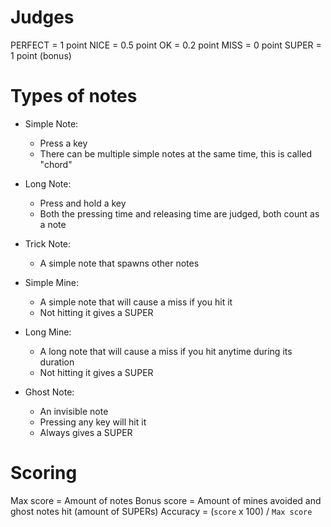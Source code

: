 # Judges

PERFECT = 1 point
NICE = 0.5 point
OK = 0.2 point
MISS = 0 point
SUPER = 1 point (bonus)

# Types of notes

- Simple Note:
	- Press a key
	- There can be multiple simple notes at the same time, this is called "chord"

- Long Note:
	- Press and hold a key
	- Both the pressing time and releasing time are judged, both count as a note

- Trick Note:
	- A simple note that spawns other notes

- Simple Mine:
	- A simple note that will cause a miss if you hit it
	- Not hitting it gives a SUPER

- Long Mine:
	- A long note that will cause a miss if you hit anytime during its duration
	- Not hitting it gives a SUPER

- Ghost Note:
	- An invisible note
	- Pressing any key will hit it
	- Always gives a SUPER

# Scoring

Max score = Amount of notes
Bonus score = Amount of mines avoided and ghost notes hit (amount of SUPERs)
Accuracy = (`score` x 100) / `Max score`
